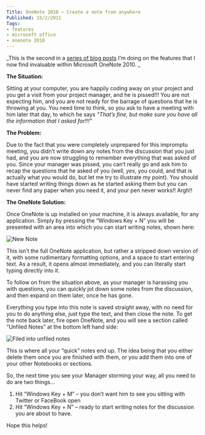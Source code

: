 ```yaml
---
Title: OneNote 2010 – Create a note from anywhere
Published: 15/2/2011
Tags:
- features
- microsoft office
- onenote 2010
---
```


_This is the second in a [series of blog posts](http://www.gep13.co.uk/blog/reasons-to-love-onenote-2010-series) I’m doing on the features that I now find invaluable within Microsoft OneNote 2010. _

**The Situation:**

Sitting at your computer, you are happily coding away on your project and you get a visit from your project manager, and he is pissed!!! You are not expecting him, and you are not ready for the barrage of questions that he is throwing at you. You need time to think, so you ask to have a meeting with him later that day, to which he says _“That’s fine, but make sure you have all the information that I asked for!!!”_

**The Problem:**

Due to the fact that you were completely unprepared for this impromptu meeting, you didn’t write down any notes from the discussion that you just had, and you are now struggling to remember everything that was asked of you. Since your manager was pissed, you can’t really go and ask him to recap the questions that he asked of you (well, _yes_, you could, and that is actually what you would do, but let me try to illustrate my point). You should have started writing things down as he started asking them but you can never find any paper when you need it, and your pen never works!! Argh!!

**The OneNote Solution:**

Once OneNote is up installed on your machine, it is always available, for any application. Simply by pressing the “Windows Key + N” you will be presented with an area into which you can start writing notes, shown here:

![New Note](https://gep13wpstorage.blob.core.windows.net/gep13/2011/2/15/image3.png)

This isn’t the full OneNote application, but rather a stripped down version of it, with some rudimentary formatting options, and a space to start entering text. As a result, it opens almost immediately, and you can literally start typing directly into it.

To follow on from the situation above, as your manager is harassing you with questions, you can quickly jot down some notes from the discussion, and then expand on them later, once he has gone.

Everything you type into this note is saved straight away, with no need for you to do anything else, just type the text, and then close the note. To get the note back later, fire open OneNote, and you will see a section called “Unfiled Notes” at the bottom left hand side:

![Filed into unfiled notes](https://gep13wpstorage.blob.core.windows.net/gep13/2011/2/15/image4.png)

This is where all your “quick” notes end up. The idea being that you either delete them once you are finished with them, or you add them into one of your other Notebooks or sections.

So, the next time you see your Manager storming your way, all you need to do are two things...

1. Hit “Windows Key + M” – you don’t want him to see you sitting with Twitter or FaceBook open
1. Hit “Windows Key + N” – ready to start writing notes for the discussion you are about to have.

Hope this helps!
